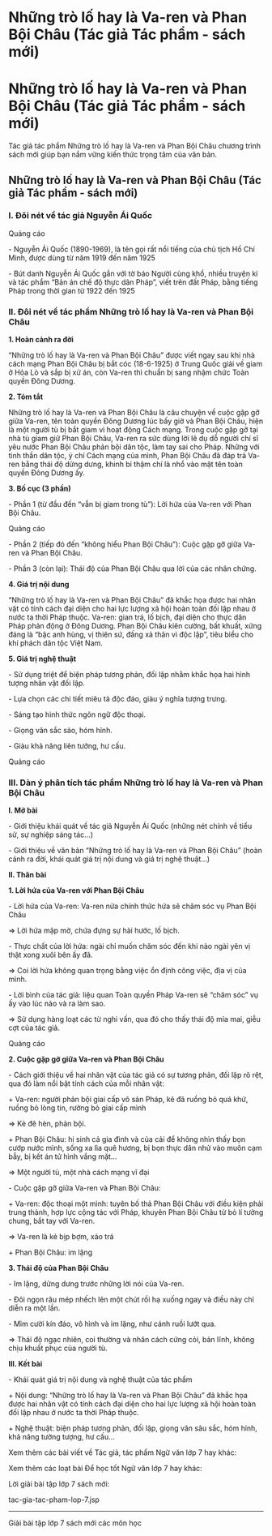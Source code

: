 # Những trò lố hay là Va-ren và Phan Bội Châu (Tác giả Tác phẩm - sách mới)

# Những trò lố hay là Va-ren và Phan Bội Châu (Tác giả Tác phẩm - sách mới)

Tác giả tác phẩm Những trò lố hay là Va-ren và Phan Bội Châu chương trình sách mới giúp bạn nắm vững kiến thức trọng tâm của văn bản.

## Những trò lố hay là Va-ren và Phan Bội Châu (Tác giả Tác phẩm - sách mới)

### I. Đôi nét về tác giả Nguyễn Ái Quốc

Quảng cáo

\- Nguyễn Ái Quốc (1890-1969), là tên gọi rất nổi tiếng của chủ tịch Hồ Chí Minh, được dùng từ năm 1919 đến năm 1925 

\- Bút danh Nguyễn Ái Quốc gắn với tờ báo Người cùng khổ, nhiều truyện kí và tác phẩm “Bản án chế độ thực dân Pháp”, viết trên đất Pháp, bằng tiếng Pháp trong thời gian từ 1922 đến 1925 

### II. Đôi nét về tác phẩm Những trò lố hay là Va-ren và Phan Bội Châu

**1\. Hoàn cảnh ra đời**

“Những trò lố hay là Va-ren và Phan Bội Châu” được viết ngay sau khi nhà cách mạng Phan Bội Châu bị bắt cóc (18-6-1925) ở Trung Quốc giải về giam ở Hỏa Lò và sắp bị xử án, còn Va-ren thì chuẩn bị sang nhậm chức Toàn quyền Đông Dương. 

**2\. Tóm tắt**

Những trò lố hay là Va-ren và Phan Bội Châu là câu chuyện về cuộc gặp gỡ giữa Va-ren, tên toàn quyền Đông Dương lúc bấy giờ và Phan Bội Châu, hiện là một người tù bị bắt giam vì hoạt động Cách mạng. Trong cuộc gặp gỡ tại nhà tù giam giữ Phan Bội Châu, Va-ren ra sức dùng lời lẽ dụ dỗ người chí sĩ yêu nước Phan Bội Châu phản bội dân tộc, làm tay sai cho Pháp. Những với tinh thần dân tộc, ý chí Cách mạng của mình, Phan Bội Châu đã đáp trả Va-ren bằng thái độ dửng dưng, khinh bỉ thậm chí là nhổ vào mặt tên toàn quyền Đông Dương ấy. 

**3\. Bố cục (3 phần)**

\- Phần 1 (từ đầu đến “vẫn bị giam trong tù”): Lời hứa của Va-ren với Phan Bội Châu. 

Quảng cáo

\- Phần 2 (tiếp đó đến “không hiểu Phan Bội Châu”): Cuộc gặp gỡ giữa Va-ren và Phan Bội Châu. 

\- Phần 3 (còn lại): Thái độ của Phan Bội Châu qua lời của các nhân chứng. 

**4\. Giá trị nội dung**

“Những trò lố hay là Va-ren và Phan Bội Châu” đã khắc họa được hai nhân vật có tính cách đại diện cho hai lực lượng xã hội hoàn toàn đối lập nhau ở nước ta thời Pháp thuộc. Va-ren: gian trá, lố bịch, đại diện cho thực dân Pháp phản động ở Đông Dương. Phan Bội Châu kiên cường, bất khuất, xứng đáng là “bậc anh hùng, vị thiên sứ, đấng xả thân vì độc lập”, tiêu biểu cho khí phách dân tộc Việt Nam. 

**5\. Giá trị nghệ thuật**

\- Sử dụng triệt để biện pháp tương phản, đối lập nhằm khắc họa hai hình tượng nhân vật đối lập. 

\- Lựa chọn các chi tiết miêu tả độc đáo, giàu ý nghĩa tượng trưng. 

\- Sáng tạo hình thức ngôn ngữ độc thoại. 

\- Giọng văn sắc sảo, hóm hỉnh. 

\- Giàu khả năng liên tưởng, hư cấu. 

Quảng cáo

### III. Dàn ý phân tích tác phẩm Những trò lố hay là Va-ren và Phan Bội Châu

**I. Mở bài**

\- Giới thiệu khái quát về tác giả Nguyễn Ái Quốc (những nét chính về tiểu sử, sự nghiệp sáng tác…) 

\- Giới thiệu về văn bản “Những trò lố hay là Va-ren và Phan Bội Châu” (hoàn cảnh ra đời, khái quát giá trị nội dung và giá trị nghệ thuật…) 

**II. Thân bài**

**1\. Lời hứa của Va-ren với Phan Bội Châu**

\- Lời hứa của Va-ren: Va-ren nửa chính thức hứa sẽ chăm sóc vụ Phan Bội Châu 

⇒ Lời hứa mập mờ, chứa đựng sự hài hước, lố bịch. 

\- Thực chất của lời hứa: ngài chỉ muốn chăm sóc đến khi nào ngài yên vị thật xong xuôi bên ấy đã. 

⇒ Coi lời hứa không quan trọng bằng việc ổn định công việc, địa vị của mình. 

\- Lời bình của tác giả: liệu quan Toàn quyền Pháp Va-ren sẽ “chăm sóc” vụ ấy vào lúc nào và ra làm sao. 

⇒ Sử dụng hàng loạt các từ nghi vấn, qua đó cho thấy thái độ mỉa mai, giễu cợt của tác giả. 

Quảng cáo

**2\. Cuộc gặp gỡ giữa Va-ren và Phan Bội Châu**

\- Cách giới thiệu về hai nhân vật của tác giả có sự tương phản, đối lập rõ rệt, qua đó làm nổi bật tính cách của mỗi nhân vật: 

\+ Va-ren: người phản bội giai cấp vô sản Pháp, kẻ đã ruồng bỏ quá khứ, ruồng bỏ lòng tin, rường bỏ giai cấp mình 

⇒ Kẻ đê hèn, phản bội. 

\+ Phan Bội Châu: hi sinh cả gia đình và của cải để không nhìn thấy bọn cướp nước mình, sống xa lìa quê hương, bị bọn thực dân nhử vào muôn cạm bẫy, bị kết án tử hình vắng mặt… 

⇒ Một người tù, một nhà cách mạng vĩ đại 

\- Cuộc gặp gỡ giữa Va-ren và Phan Bội Châu: 

\+ Va-ren: độc thoại một mình: tuyên bố thả Phan Bội Châu với điều kiện phải trung thành, hợp lực cộng tác với Pháp, khuyên Phan Bội Châu từ bỏ lí tưởng chung, bắt tay với Va-ren. 

⇒ Va-ren là kẻ bịp bợm, xảo trá 

\+ Phan Bội Châu: im lặng 

**3\. Thái độ của Phan Bội Châu**

\- Im lặng, dửng dưng trước những lời nói của Va-ren. 

\- Đôi ngọn râu mép nhếch lên một chút rồi hạ xuống ngay và điều này chỉ diễn ra một lần. 

\- Mỉm cười kín đáo, vô hình và im lặng, như cánh ruồi lướt qua. 

⇒ Thái độ ngạc nhiên, coi thường và nhân cách cứng cỏi, bản lĩnh, không chịu khuất phục của người tù. 

**III. Kết bài**

\- Khái quát giá trị nội dung và nghệ thuật của tác phẩm 

\+ Nội dung: “Những trò lố hay là Va-ren và Phan Bội Châu” đã khắc họa được hai nhân vật có tính cách đại diện cho hai lực lượng xã hội hoàn toàn đối lập nhau ở nước ta thời Pháp thuộc. 

\+ Nghệ thuật: biện pháp tương phản, đối lập, giọng văn sâu sắc, hóm hỉnh, khả năng tưởng tượng, hư cấu… 

Xem thêm các bài viết về Tác giả, tác phẩm Ngữ văn lớp 7 hay khác:

Xem thêm các loạt bài Để học tốt Ngữ văn lớp 7 hay khác:

Lời giải bài tập lớp 7 sách mới:

tac-gia-tac-pham-lop-7.jsp

* * *

Giải bài tập lớp 7 sách mới các môn học
